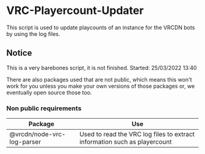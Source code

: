 # VRC-Playercount-Updater
This script is used to update playcounts of an instance for the VRCDN bots by using the log files.

## Notice
This is a very barebones script, it is not finished.
Started: 25/03/2022 13:40

There are also packages used that are not public, which means this won't work for you unless you make your own versions of those packages or, we eventually open source those too.

### Non public requirements

| Package                    | Use                                                                       |
| -------------------------- | ------------------------------------------------------------------------- |
| @vrcdn/node-vrc-log-parser | Used to read the VRC log files to extract information such as playercount |
